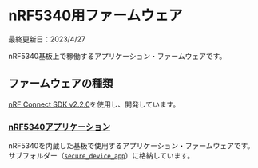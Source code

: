# nRF5340用ファームウェア

最終更新日：2023/4/27

nRF5340基板上で稼働するアプリケーション・ファームウェアです。

## ファームウェアの種類

[nRF Connect SDK v2.2.0](https://developer.nordicsemi.com/nRF_Connect_SDK/doc/2.2.0/nrf/)を使用し、開発しています。

### [nRF5340アプリケーション](../../nRF52840_app/firmwares/secure_device_app/README.md)

nRF5340を内蔵した基板で使用するアプリケーション・ファームウェアです。<br>
サブフォルダー（[`secure_device_app`](../../nRF5340_app/firmwares/secure_device_app)）に格納しています。
